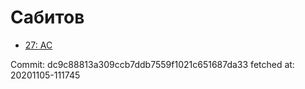 # Сабитов
- [27: AC](27.md)

Commit: dc9c88813a309ccb7ddb7559f1021c651687da33
 fetched at: 20201105-111745
